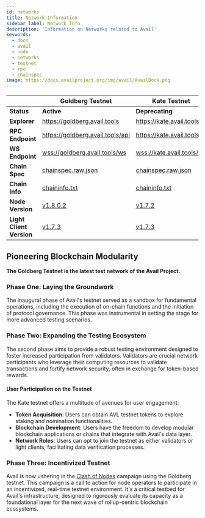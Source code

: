 ```yaml
---
id: networks
title: Network Information
sidebar_label: Network Info
description: 'Information on Networks related to Avail'
keywords:
  - docs
  - avail
  - node
  - networks
  - testnet
  - rpc
  - chainspec
image: https://docs.availproject.org/img/avail/AvailDocs.png
---
```


|                          | **Goldberg Testnet**                                                                 | **Kate Testnet**                                                                     | **Testnet Phase 1**                                                                            |
| ------------------------ | ------------------------------------------------------------------------------------ | ------------------------------------------------------------------------------------ | ---------------------------------------------------------------------------------------------- |
| **Status**               | **Active**                                                                           | **Deprecating**                                                                      | **Retired**                                                                                    |
| **Explorer**             | [<ins>https://goldberg.avail.tools</ins>](https://goldberg.avail.tools)              | [<ins>https://kate.avail.tools</ins>](https://kate.avail.tools)                      | [<ins>https://testnet.avail.tools</ins>](https://testnet.avail.tools)                          |
| **RPC Endpoint**         | [<ins>https://goldberg.avail.tools/api</ins>](https://goldberg.avail.tools/api)      | [<ins>https://kate.avail.tools</ins>](https://kate.avail.tools)                      | [<ins>https://kate.avail.tools/</ins>](https://kate.avail.tools/)                              |
| **WS Endpoint**          | [<ins>wss://goldberg.avail.tools/ws</ins>](wss://goldberg.avail.tools/ws)            | [<ins>wss://kate.avail.tools/ws</ins>](wss://kate.avail.tools/ws)                    | [<ins>wss://testnet.avail.tools/ws</ins>](wss://testnet.avail.tools/ws)                        |
| **Chain Spec**           | [<ins>chainspec.raw.json</ins>](https://goldberg.avail.tools/chainspec.json)         | [<ins>chainspec.raw.json</ins>](https://kate.avail.tools/#/explorer/chainspec)       | -                                                                                              |
| **Chain Info**           | [<ins>chaininfo.txt</ins>](https://goldberg.avail.tools/chainspec.raw.json)          | [<ins>chaininfo.txt</ins>](https://kate.avail.tools/chaininfo.txt)                   | -                                                                                              |
| **Node Version**         | [<ins>v1.8.0.2</ins>](https://github.com/availproject/avail/releases/tag/v1.8.0.2)   | [<ins>v1.7.2</ins>](https://github.com/availproject/avail/releases/tag/v1.7.2)       | [<ins>v1.5.0-303f39d</ins>](https://github.com/availproject/avail/releases/tag/v1.5.0-303f39d) |
| **Light Client Version** | [<ins>v1.7.3</ins>](https://github.com/availproject/avail-light/releases/tag/v1.7.3) | [<ins>v1.7.3</ins>](https://github.com/availproject/avail-light/releases/tag/v1.7.3) | [<ins>1.3.1</ins>](https://github.com/availproject/avail-light/releases/tag/v1.3.1)            |

## Pioneering Blockchain Modularity

**The Goldberg Testnet is the latest test network of the Avail Project.**

### Phase One: Laying the Groundwork

The inaugural phase of Avail's testnet served as a sandbox for fundamental
operations, including the execution of on-chain functions and the initiation
of protocol governance. This phase was instrumental in setting the stage for
more advanced testing scenarios.

### Phase Two: Expanding the Testing Ecosystem

The second phase aims to provide a robust testing environment designed to foster
increased participation from validators. Validators are crucial network participants
who leverage their computing resources to validate transactions and fortify network
security, often in exchange for token-based rewards.

#### User Participation on the Testnet

The Kate testnet offers a multitude of avenues for user engagement:

- **Token Acquisition**: Users can obtain AVL testnet tokens to explore staking and
  nomination functionalities.
- **Blockchain Development**: Users have the freedom to develop modular blockchain applications
  or chains that integrate with Avail's data layer.
- **Network Roles**: Users can opt to join the testnet as either validators or light clients,
  facilitating data verification processes.

### Phase Three: Incentivized Testnet

Avail is now ushering in the [<ins>Clash of Nodes</ins>](/category/clash-of-nodes/) campaign using the Goldberg testnet. This campaign is a call to action for node operators to participate in an incentivized, real-time testnet environment. It's a critical testbed for Avail's infrastructure, designed to rigorously evaluate its capacity as a foundational layer for the next wave of rollup-centric blockchain ecosystems.

